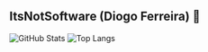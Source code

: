 ## ItsNotSoftware (Diogo Ferreira) 👋

![GitHub Stats](https://github-readme-stats.vercel.app/api?username=ItsNotSoftware&theme=tokyonight)
![Top Langs](https://github-readme-stats.vercel.app/api/top-langs/?username=ItsNotSoftware&theme=tokyonight)
